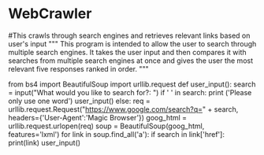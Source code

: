 # WebCrawler
#This crawls through search engines and retrieves relevant links based on user's input
"""
This program is intended to allow the user to search through
multiple search engines. It takes the user input and then
compares it with searches from multiple search engines at once
and gives the user the most relevant five responses ranked in order.
"""

from bs4 import BeautifulSoup
import urllib.request
def user_input():
    search = input("What would you like to search for?: ")
    if ' ' in search:
        print ('Please only use one word')
        user_input()
    else:
        req = urllib.request.Request("https://www.google.com/search?q=" + search, headers={'User-Agent':'Magic Browser'})
        goog_html = urllib.request.urlopen(req)
        soup = BeautifulSoup(goog_html, features='lxml')
        for link in soup.find_all('a'):
            if search in link['href']:
                print(link)
user_input()

